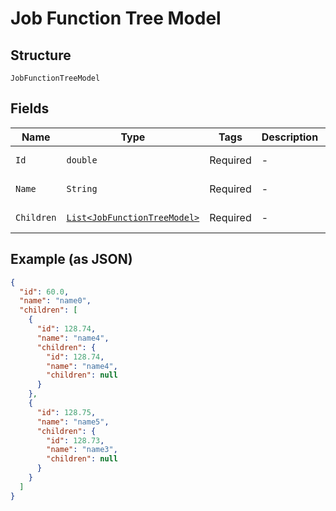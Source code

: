 
# Job Function Tree Model

## Structure

`JobFunctionTreeModel`

## Fields

| Name | Type | Tags | Description | Getter | Setter |
|  --- | --- | --- | --- | --- | --- |
| `Id` | `double` | Required | - | double getId() | setId(double id) |
| `Name` | `String` | Required | - | String getName() | setName(String name) |
| `Children` | [`List<JobFunctionTreeModel>`](../../doc/models/job-function-tree-model.md) | Required | - | List<JobFunctionTreeModel> getChildren() | setChildren(List<JobFunctionTreeModel> children) |

## Example (as JSON)

```json
{
  "id": 60.0,
  "name": "name0",
  "children": [
    {
      "id": 128.74,
      "name": "name4",
      "children": {
        "id": 128.74,
        "name": "name4",
        "children": null
      }
    },
    {
      "id": 128.75,
      "name": "name5",
      "children": {
        "id": 128.73,
        "name": "name3",
        "children": null
      }
    }
  ]
}
```

